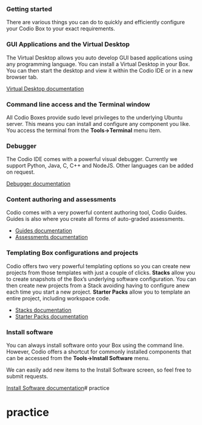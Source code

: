 ### Getting started
There are various things you can do to quickly and efficiently configure your Codio Box to your exact requirements. 

### GUI Applications and the Virtual Desktop 
The Virtual Desktop allows you auto develop GUI based applications using any programming language. You can install a Virtual Desktop in your Box. You can then start the desktop and view it within the Codio IDE or in a new browser tab.

[Virtual Desktop documentation](https://codio.com/docs/ide/boxes/installsw/gui/)


### Command line access and the Terminal window
All Codio Boxes provide sudo level privileges to the underlying Ubuntu server. This means you can install and configure any component you like. You access the terminal from the **Tools->Terminal** menu item.

### Debugger
The Codio IDE comes with a powerful visual debugger. Currently we support Python, Java, C, C++ and NodeJS. Other languages can be added on request.

[Debugger documentation](https://codio.com/docs/ide/features/debugging/)


### Content authoring and assessments
Codio comes with a very powerful content authoring tool, Codio Guides. Guides is also where you create all forms of auto-graded assessments. 

- [Guides documentation](https://codio.com/docs/content/authoring/overview/)
- [Assessments documentation](https://codio.com/docs/content/authoring/assessments/)

### Templating Box configurations and projects
Codio offers two very powerful templating options so you can create new projects from those templates with just a couple of clicks. **Stacks** allow you to create snapshots of the Box’s underlying software configuration. You can then create new projects from a Stack avoiding having to configure anew each time you start a new project. **Starter Packs** allow you to template an entire project, including workspace code.

- [Stacks documentation](https://codio.com/docs/project/stacks/)
- [Starter Packs documentation](https://codio.com/docs/project/packs/)

### Install software
You can always install software onto your Box using the command line. However, Codio offers a shortcut for commonly installed components that can be accessed from the **Tools->Install Software** menu.

We can easily add new items to the Install Software screen, so feel free to submit requests.

[Install Software documentation](https://codio.com/docs/ide/boxes/installsw/box-parts/)# practice
# practice
